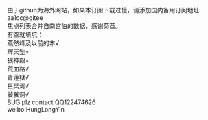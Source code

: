 由于githun为海外网站，如果本订阅下载过慢，请添加国内备用订阅地址: aa1cc@gitee  
焦点列表合并自南宫伯的数据，感谢菊苣。  
有空就填坑：  
燕然峰及以前的本√  
辉天堑×  
狼神殿×  
荒血路√  
青莲狱√  
巨冥湾√  
饕餮洞√  
BUG plz contact QQ122474626  
weibo:HungLongYin  
